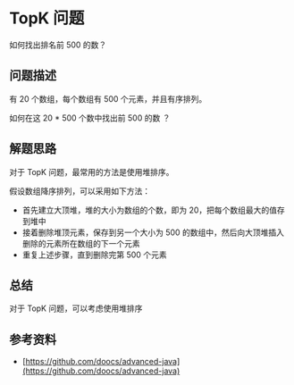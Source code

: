 # TopK 问题

如何找出排名前 500 的数？

## 问题描述
有 20 个数组，每个数组有 500 个元素，并且有序排列。

如何在这 20 * 500 个数中找出前 500 的数 ？

## 解题思路
对于 TopK 问题，最常用的方法是使用堆排序。

假设数组降序排列，可以采用如下方法：
- 首先建立大顶堆，堆的大小为数组的个数，即为 20，把每个数组最大的值存到堆中
- 接着删除堆顶元素，保存到另一个大小为 500 的数组中，然后向大顶堆插入删除的元素所在数组的下一个元素
- 重复上述步骤，直到删除完第 500 个元素

## 总结
对于 TopK 问题，可以考虑使用堆排序

## 参考资料
- [https://github.com/doocs/advanced-java](https://github.com/doocs/advanced-java)
